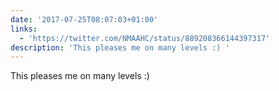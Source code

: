 ```yaml
---
date: '2017-07-25T08:07:03+01:00'
links:
  - 'https://twitter.com/NMAAHC/status/889208366144397317'
description: 'This pleases me on many levels :) '
---
```

This pleases me on many levels :) 
